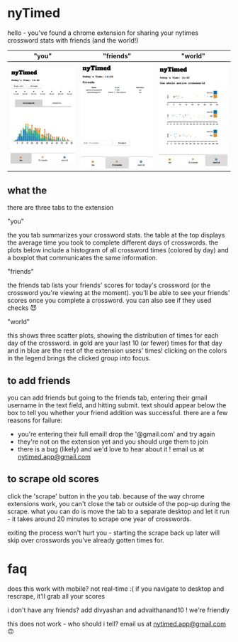# nyTimed 

hello - you've found a chrome extension for sharing your nytimes crossword stats with friends (and the world!)

"you"          |  "friends"			| 	"world"
:-------------------------:|:-------------------------:|:---------------: |
![](./1.png)  |  ![](./2.png) | ![](./3.png)

## what the

there are three tabs to the extension

"you"

the you tab summarizes your crossword stats. the table at the top displays the average time you took to complete different days of crosswords. the plots below include a histogram of all crossword times (colored by day) and a boxplot that communicates the same information.

"friends"

the friends tab lists your friends' scores for today's crossword (or the crossword you're viewing at the moment). you'll be able to see your friends' scores once you complete a crossword. you can also see if they used checks 😈

"world"

this shows three scatter plots, showing the distribution of times for each day of the crossword. in gold are your last 10 (or fewer) times for that day and in blue are the rest of the extension users' times! clicking on the colors in the legend brings the clicked group into focus.


## to add friends
you can add friends but going to the friends tab, entering their gmail username in the text field, and hitting submit. text should appear below the box to tell you whether your friend addition was successful. there are a few reasons for failure:
* you're entering their full email! drop the '@gmail.com' and try again
* they're not on the extension yet and you should urge them to join
* there is a bug (likely) and we'd love to hear about it ! email us at nytimed.app@gmail.com

## to scrape old scores
click the 'scrape' button in the you tab. because of the way chrome extensions work, you can't close the tab or outside of the pop-up during the scrape. what you can do is move the tab to a separate desktop and let it run - it takes around 20 minutes to scrape one year of crosswords. 


exiting the process won't hurt you - starting the scrape back up later will skip over crosswords you've already gotten times for.

# faq
does this work with mobile?
not real-time :( if you navigate to desktop and rescrape, it'll grab all your scores

i don't have any friends?
add divyashan and advaithanand10 ! we're friendly 

this does not work - who should i tell?
email us at nytimed.app@gmail.com 🙃


